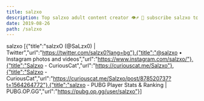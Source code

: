 ```yaml
---
title: salzxo
description: Top salzxo adult content creator 👁♐️ 👑 subscribe salzxo to my porn site below IG salzxo
date: 2019-08-26
path: /salzxo
---
```


salzxo
[{"title":"salzxO (@SaLzx0) | Twitter","url":"https://twitter.com/salzx0?lang=bg"},{"title":"@salzxo • Instagram photos and videos","url":"https://www.instagram.com/salzxo/"},{"title":"Salzxo - CuriousCat","url":"https://curiouscat.me/Salzxo"},{"title":"Salzxo - CuriousCat","url":"https://curiouscat.me/Salzxo/post/878520737?t=1564264772"},{"title":"salzxo - PUBG Player Stats & Ranking | PUBG.OP.GG","url":"https://pubg.op.gg/user/salzxo"}]

